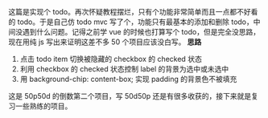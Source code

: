 这篇是实现个 todo。再次怀疑教程摆烂，只有个功能非常简单而且一点都不好看的 todo。于是自己仿 todo mvc 写了个，功能只有最基本的添加和删除 todo，中间没遇到什么问题。记得之前学 vue 的时候也打算写个 todo，但是完全没思路，现在用纯 js 写出来证明这差不多 50 个项目应该没白写。
**思路**
1. 点击 todo item 切换被隐藏的 checkbox 的 checked 状态
2. 利用 checkbox 的 checked 状态控制 label 的背景为选中或未选中
3. 用 background-chip: content-box; 实现 padding 的背景色不被填充

这是 50p50d 的倒数第二个项目，写 50d50p 还是有很多收获的，接下来就是复习一些熟练的项目。
